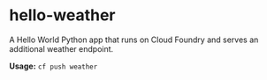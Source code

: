 # hello-weather

A Hello World Python app that runs on Cloud Foundry and serves an additional weather endpoint.

**Usage:** `cf push weather`
